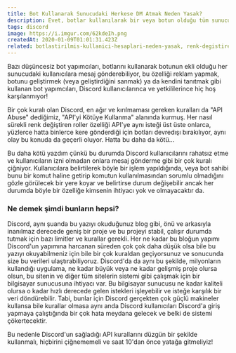 ```yaml
---
title: Bot Kullanarak Sunucudaki Herkese DM Atmak Neden Yasak?
description: Evet, botlar kullanılarak bir veya botun olduğu tüm sunuculardaki kullanıcılara bir anda mesaj gönderilebilir. Bu hoş bir şey mi? Hayır. Bunu yapmak yasak mı? Evet!
tags: discord
image: https://i.imgur.com/62kdeIh.png
createdAt: 2020-01-09T01:01:31.423Z
related: botlastirilmis-kullanici-hesaplari-neden-yasak, renk-degistiren-roller-neden-yasak
---
```


Bazı düşüncesiz bot yapımcıları, botlarını kullanarak botunun ekli olduğu her sunucudaki kullanıcılara mesaj gönderebiliyor, bu özelliği reklam yapmak, botunu geliştirmek (veya geliştirdiğini sanmak) ya da kendini tanıtmak gibi kullanan bot yapımcıları, Discord kullanıcılarınca ve yetkililerince hiç hoş karşılanmıyor!

Bir çok kuralı olan Discord, en ağır ve kırılmaması gereken kuralları da "API Abuse" dediğimiz, "API'yi Kötüye Kullanma" alanında kurmuş. Her nasıl sürekli renk değiştiren roller özelliği API'ye aynı isteği üst üste onlarca, yüzlerce hatta binlerce kere gönderdiği için botları devredışı bırakılıyor, aynı olay bu konuda da geçerli oluyor. Hatta bu daha da kötü...

Bu daha kötü yazdım çünkü bu durumda Discord kullanıcılarını rahatsız etme ve kullanıcıların izni olmadan onlara mesaj gönderme gibi bir çok kuralı çiğniyor. Kullanıcılara belirtilerek böyle bir işlem yapıldığında, veya bot sahibi bunu bir komut haline getirip komutun kullanılmasından sorumlu olmadığını gözle görülecek bir yere koyar ve belirtirse durum değişebilir ancak her durumda böyle bir özelliğe kimsenin ihtiyacı yok ve olmayacaktır da.

### Ne demek şimdi bunların hepsi?

Discord, aynı şuanda bu yazıyı okuduğunuz blog gibi, önü ve arkasıyla inanılmaz derecede geniş bir proje ve bu projeyi stabil, çalışır durumda tutmak için bazı limitler ve kurallar gerekli. Her ne kadar bu bloğun yapımı Discord'un yapımına harcanan süreden çok çok daha düşük olsa bile bu yazıyı okuyabilmeniz için bile bir çok kuraldan geçiyorsunuz ve sonucunda size bu verileri ulaştırabiliyoruz. Discord'da da aynı bu şekilde, milyonların kullandığı uygulama, ne kadar büyük veya ne kadar gelişmiş proje olursa olsun, bu sitenin ve diğer tüm sitelerin sistemi gibi çalışmak için bir bilgisayar sunucusuna ihtiyacı var. Bu bilgisayar sunucusu ne kadar kaliteli olursa o kadar hızlı derecede gelen istekleri işleyebilir ve isteğe karşılık bir veri döndürebilir. Tabi, bunlar için Discord gerçekten çok güçlü makineler kullansa bile kurallar olmasa aynı anda Discord kullanıcıları Discord'a giriş yapmaya çalıştığında bir çok hata meydana gelecek ve belki de sistemi çökertecektir.

Bu nedenle Discord'un sağladığı API kurallarını düzgün bir şekilde kullanmalı, hiçbirini çiğnememeli ve saat 10'dan önce yatağa gitmeliyiz!
